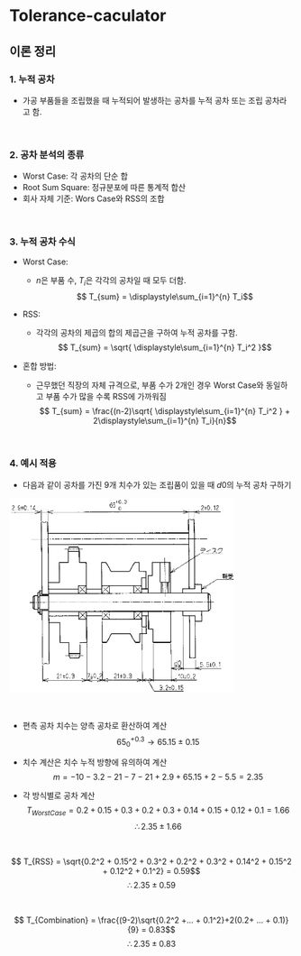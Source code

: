 # Tolerance-caculator

## **이론 정리**
### **1. 누적 공차**
- 가공 부품들을 조립했을 때 누적되어 발생하는 공차를 누적 공차 또는 조립 공차라고 함.   
<br />

### **2. 공차 분석의 종류**
- Worst Case: 각 공차의 단순 합
- Root Sum Square: 정규분포에 따른 통계적 합산
- 회사 자체 기준: Wors Case와 RSS의 조합   
<br />

### **3. 누적 공차 수식** ###
- Worst Case:
  - $n$은 부품 수, $T_{i}$은 각각의 공차일 때 모두 더함.
  $$ T_{sum} = \displaystyle\sum_{i=1}^{n} T_i$$   

- RSS:
  - 각각의 공차의 제곱의 합의 제곱근을 구하여 누적 공차를 구함.
  $$ T_{sum} = \sqrt{ \displaystyle\sum_{i=1}^{n} T_i^2 }$$

- 혼합 방법:
  - 근무했던 직장의 자체 규격으로, 부품 수가 2개인 경우 Worst Case와 동일하고 부품 수가 많을 수록 RSS에 가까워짐
  $$ T_{sum} = \frac{(n-2)\sqrt{ \displaystyle\sum_{i=1}^{n} T_i^2 } + 2\displaystyle\sum_{i=1}^{n} T_i}{n}$$

<br />

### **4. 예시 적용** ###
- 다음과 같이 공차를 가진 9개 치수가 있는 조립품이 있을 때 $d0$의 누적 공차 구하기

<img width=400 src="tolerance.png"></img>

<br />

- 편측 공차 치수는 양측 공차로 환산하여 계산
$$ 65_{0}^{+0.3} \to 65.15\pm0.15 $$

- 치수 계산은 치수 누적 방향에 유의하여 계산
$$ m = -10-3.2-21-7-21+2.9+65.15+2-5.5 = 2.35$$

- 각 방식별로 공차 계산
$$ T_{Worst Case} = 0.2 + 0.15 + 0.3 + 0.2 + 0.3 + 0.14 + 0.15 + 0.12 + 0.1 = 1.66$$
$$ \therefore 2.35 \pm 1.66$$

<br />

$$ T_{RSS} = \sqrt{0.2^2 + 0.15^2 + 0.3^2 + 0.2^2 + 0.3^2 + 0.14^2 + 0.15^2 + 0.12^2 + 0.1^2} = 0.59$$
$$ \therefore 2.35 \pm 0.59$$

<br />

$$ T_{Combination} = \frac{(9-2)\sqrt{0.2^2 +... + 0.1^2}+2(0.2+ ... + 0.1)}{9} = 0.83$$
$$ \therefore 2.35 \pm 0.83$$